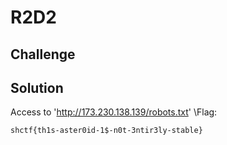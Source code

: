 # R2D2
## Challenge
## Solution
Access to 'http://173.230.138.139/robots.txt'
\Flag:
```
shctf{th1s-aster0id-1$-n0t-3ntir3ly-stable}
```
